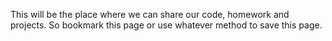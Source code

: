 This will be the place where we can share our code, homework and projects. So bookmark this page or use whatever method to save this page.
